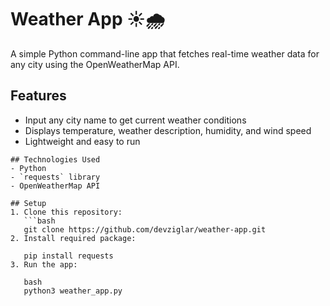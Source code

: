 # Weather App ☀️🌧️

A simple Python command-line app that fetches real-time weather data for any city using the OpenWeatherMap API.

## Features
- Input any city name to get current weather conditions
- Displays temperature, weather description, humidity, and wind speed
- Lightweight and easy to run
~~~~
## Technologies Used
- Python
- `requests` library
- OpenWeatherMap API

## Setup
1. Clone this repository:
   ```bash
   git clone https://github.com/devziglar/weather-app.git
2. Install required package:

   pip install requests
3. Run the app:

   bash
   python3 weather_app.py
